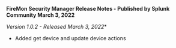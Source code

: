 **FireMon Security Manager Release Notes - Published by Splunk Community March 3, 2022**

*Version 1.0.2 - Released March 3, 2022**

* Added get device and update device actions

